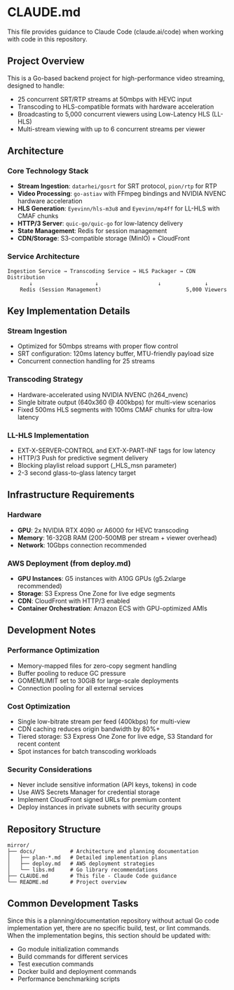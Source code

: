# CLAUDE.md

This file provides guidance to Claude Code (claude.ai/code) when working with code in this repository.

## Project Overview

This is a Go-based backend project for high-performance video streaming, designed to handle:
- 25 concurrent SRT/RTP streams at 50mbps with HEVC input
- Transcoding to HLS-compatible formats with hardware acceleration
- Broadcasting to 5,000 concurrent viewers using Low-Latency HLS (LL-HLS)
- Multi-stream viewing with up to 6 concurrent streams per viewer

## Architecture

### Core Technology Stack
- **Stream Ingestion**: `datarhei/gosrt` for SRT protocol, `pion/rtp` for RTP
- **Video Processing**: `go-astiav` with FFmpeg bindings and NVIDIA NVENC hardware acceleration
- **HLS Generation**: `Eyevinn/hls-m3u8` and `Eyevinn/mp4ff` for LL-HLS with CMAF chunks
- **HTTP/3 Server**: `quic-go/quic-go` for low-latency delivery
- **State Management**: Redis for session management
- **CDN/Storage**: S3-compatible storage (MinIO) + CloudFront

### Service Architecture
```
Ingestion Service → Transcoding Service → HLS Packager → CDN Distribution
       ↓                    ↓                   ↓              ↓
    Redis (Session Management)                           5,000 Viewers
```

## Key Implementation Details

### Stream Ingestion
- Optimized for 50mbps streams with proper flow control
- SRT configuration: 120ms latency buffer, MTU-friendly payload size
- Concurrent connection handling for 25 streams

### Transcoding Strategy
- Hardware-accelerated using NVIDIA NVENC (h264_nvenc)
- Single bitrate output (640x360 @ 400kbps) for multi-view scenarios
- Fixed 500ms HLS segments with 100ms CMAF chunks for ultra-low latency

### LL-HLS Implementation
- EXT-X-SERVER-CONTROL and EXT-X-PART-INF tags for low latency
- HTTP/3 Push for predictive segment delivery
- Blocking playlist reload support (_HLS_msn parameter)
- 2-3 second glass-to-glass latency target

## Infrastructure Requirements

### Hardware
- **GPU**: 2x NVIDIA RTX 4090 or A6000 for HEVC transcoding
- **Memory**: 16-32GB RAM (200-500MB per stream + viewer overhead)
- **Network**: 10Gbps connection recommended

### AWS Deployment (from deploy.md)
- **GPU Instances**: G5 instances with A10G GPUs (g5.2xlarge recommended)
- **Storage**: S3 Express One Zone for live edge segments
- **CDN**: CloudFront with HTTP/3 enabled
- **Container Orchestration**: Amazon ECS with GPU-optimized AMIs

## Development Notes

### Performance Optimization
- Memory-mapped files for zero-copy segment handling
- Buffer pooling to reduce GC pressure
- GOMEMLIMIT set to 30GiB for large-scale deployments
- Connection pooling for all external services

### Cost Optimization
- Single low-bitrate stream per feed (400kbps) for multi-view
- CDN caching reduces origin bandwidth by 80%+
- Tiered storage: S3 Express One Zone for live edge, S3 Standard for recent content
- Spot instances for batch transcoding workloads

### Security Considerations
- Never include sensitive information (API keys, tokens) in code
- Use AWS Secrets Manager for credential storage
- Implement CloudFront signed URLs for premium content
- Deploy instances in private subnets with security groups

## Repository Structure

```
mirror/
├── docs/           # Architecture and planning documentation
│   ├── plan-*.md   # Detailed implementation plans
│   ├── deploy.md   # AWS deployment strategies
│   └── libs.md     # Go library recommendations
├── CLAUDE.md       # This file - Claude Code guidance
└── README.md       # Project overview
```

## Common Development Tasks

Since this is a planning/documentation repository without actual Go code implementation yet, there are no specific build, test, or lint commands. When the implementation begins, this section should be updated with:
- Go module initialization commands
- Build commands for different services
- Test execution commands
- Docker build and deployment commands
- Performance benchmarking scripts